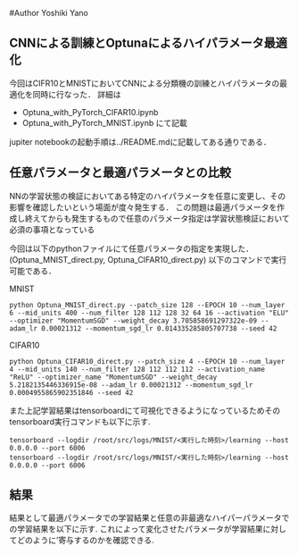 #Author
Yoshiki Yano

## CNNによる訓練とOptunaによるハイパラメータ最適化
今回はCIFR10とMNISTにおいてCNNによる分類機の訓練とハイパラメータの最適化を同時に行なった．
詳細は
- Optuna_with_PyTorch_CIFAR10.ipynb
- Optuna_with_PyTorch_MNIST.ipynb
にて記載

jupiter notebookの起動手順は../README.mdに記載してある通りである．

## 任意パラメータと最適パラメータとの比較
NNの学習状態の検証においてある特定のハイパラメータを任意に変更し、その影響を確認したいという場面が度々発生する．
この問題は最適パラメータを作成し終えてからも発生するもので任意のパラメータ指定は学習状態検証において必須の事項となっている


今回は以下のpythonファイルにて任意パラメータの指定を実現した．(Optuna_MNIST_direct.py, Optuna_CIFAR10_direct.py)
以下のコマンドで実行可能である．

MNIST
```
python Optuna_MNIST_direct.py --patch_size 128 --EPOCH 10 --num_layer 6 --mid_units 400 --num_filter 128 112 128 32 64 16 --activation "ELU" --optimizer "MomentumSGD" --weight_decay 3.705858691297322e-09 --adam_lr 0.00021312 --momentum_sgd_lr 0.014335285805707738 --seed 42
```

CIFAR10
```
python Optuna_CIFAR10_direct.py --patch_size 4 --EPOCH 10 --num_layer 4 --mid_units 140 --num_filter 128 112 112 112 --activation_name "ReLU" --optimizer_name "MomentumSGD" --weight_decay 5.2182135446336915e-08 --adam_lr 0.00021312 --momentum_sgd_lr 0.0004955865902351846 --seed 42
```

また上記学習結果はtensorboardにて可視化できるようになっているためそのtensorboard実行コマンドも以下に示す. 

```
tensorboard --logdir /root/src/logs/MNIST/<実行した時刻>/learning --host 0.0.0.0 --port 6006
tensorboard --logdir /root/src/logs/MNIST/<実行した時刻>/learning --host 0.0.0.0 --port 6006
```
## 結果
結果として最適パラメータでの学習結果と任意の非最適なハイパーパラメータでの学習結果を以下に示す. 
これによって変化させたパラメータが学習結果に対してどのように’寄与するのかを確認できる. 
